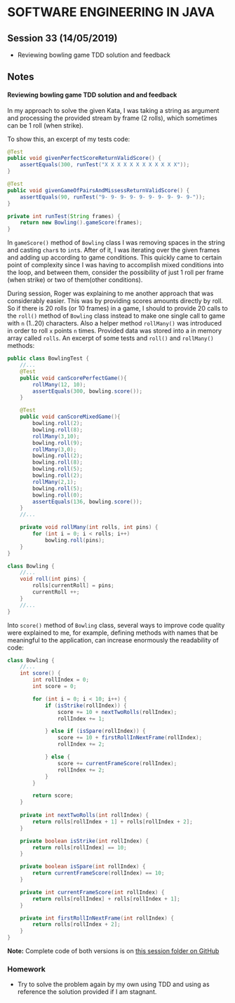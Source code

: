 # SOFTWARE ENGINEERING IN JAVA

## Session 33 (14/05/2019)

- Reviewing bowling game TDD solution and feedback

## Notes

#### Reviewing bowling game TDD solution and and feedback

In my approach to solve the given Kata, I was taking a string as argument and processing the provided stream by frame (2 rolls), which sometimes can be 1 roll (when strike). 

To show this, an excerpt of my tests code: 

```java
@Test
public void givenPerfectScoreReturnValidScore() {
    assertEquals(300, runTest("X X X X X X X X X X X X"));
}

@Test
public void givenGameOfPairsAndMissessReturnValidScore() {
    assertEquals(90, runTest("9- 9- 9- 9- 9- 9- 9- 9- 9- 9-"));
}

private int runTest(String frames) {
    return new Bowling().gameScore(frames);
}

```

In `gameScore()` method of `Bowling` class I was removing spaces in the string and casting `char`s to `int`s. After of it, I was iterating over the given frames and adding up according to game conditions. This quickly came to certain point of complexity since I was having to accomplish mixed conditions into the loop, and between them, consider the possibility of just 1 roll per frame (when strike) or two of them(other conditions).

During session, Roger was explaining to me another approach that was considerably easier. This was by providing scores amounts directly by roll. So if there is 20 rolls (or 10 frames) in a game, I should to provide 20 calls to the `roll()` method of `Bowling` class instead to make one single call to game with `n` (1..20) characters. Also a helper method `rollMany()` was introduced in order to roll `x` points `n` times. Provided data was stored into a in memory array called `rolls`. An excerpt of some tests and `roll()` and `rollMany()` methods:

```java
public class BowlingTest {
    //...
    @Test
    public void canScorePerfectGame(){
        rollMany(12, 10);
        assertEquals(300, bowling.score());
    }

    @Test
    public void canScoreMixedGame(){
        bowling.roll(2);
        bowling.roll(8);
        rollMany(3,10);
        bowling.roll(9);
        rollMany(3,0);
        bowling.roll(2);
        bowling.roll(8);
        bowling.roll(5);
        bowling.roll(2);
        rollMany(2,1);
        bowling.roll(5);
        bowling.roll(0);
        assertEquals(136, bowling.score());
    }
    //...

    private void rollMany(int rolls, int pins) {
        for (int i = 0; i < rolls; i++)
            bowling.roll(pins);
    }
}

class Bowling {
    //...
    void roll(int pins) {
        rolls[currentRoll] = pins;
        currentRoll ++;
    }
    //...
}
```

Into `score()` method of `Bowling` class, several ways to improve code quality were explained to me, for example, defining methods with names that be meaningful to the application, can increase enormously the readability of code:

```java
class Bowling {
    //...   
	int score() {
        int rollIndex = 0;
        int score = 0;

        for (int i = 0; i < 10; i++) {
            if (isStrike(rollIndex)) {
                score += 10 + nextTwoRolls(rollIndex);
                rollIndex += 1;

            } else if (isSpare(rollIndex)) {
                score += 10 + firstRollInNextFrame(rollIndex);
                rollIndex += 2;

            } else {
                score += currentFrameScore(rollIndex);
                rollIndex += 2;
            }
        }

        return score;
    }
    
    private int nextTwoRolls(int rollIndex) {
        return rolls[rollIndex + 1] + rolls[rollIndex + 2];
    }

    private boolean isStrike(int rollIndex) {
        return rolls[rollIndex] == 10;
    }

    private boolean isSpare(int rollIndex) {
        return currentFrameScore(rollIndex) == 10;
    }

    private int currentFrameScore(int rollIndex) {
        return rolls[rollIndex] + rolls[rollIndex + 1];
    }

    private int firstRollInNextFrame(int rollIndex) {
        return rolls[rollIndex + 2];
    }
}
```

**Note:** Complete code of both versions is on [this session folder on GitHub](https://github.com/kinbiko/mentoring/tree/javarb/session-33-Bowling/students/javarb/sessions/2019/may/Session_33-Bowling/Bowling)

### Homework

- Try to solve the problem again by my own using TDD and using as reference the solution provided if I am stagnant.
